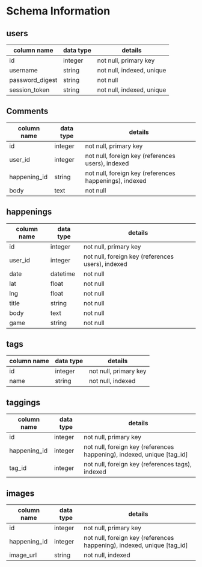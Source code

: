 # Schema Information

## users
column name     | data type | details
----------------|-----------|-----------------------
id              | integer   | not null, primary key
username        | string    | not null, indexed, unique
password_digest | string    | not null
session_token   | string    | not null, indexed, unique

## Comments
column name | data type | details
------------|-----------|-----------------------
id          | integer   | not null, primary key
user_id     | integer   | not null, foreign key (references users), indexed
happening_id| string    | not null, foreign key (references happenings), indexed
body        | text      | not null

## happenings
column name | data type | details
------------|-----------|-----------------------
id          | integer   | not null, primary key
user_id     | integer   | not null, foreign key (references users), indexed
date        | datetime  | not null
lat         | float     | not null
lng         | float     | not null
title       | string    | not null
body        | text      | not null
game        | string    | not null

## tags
column name | data type | details
------------|-----------|-----------------------
id          | integer   | not null, primary key
name        | string    | not null, indexed

## taggings
column name | data type | details
------------|-----------|-----------------------
id          | integer   | not null, primary key
happening_id| integer   | not null, foreign key (references happening), indexed, unique [tag_id]
tag_id      | integer   | not null, foreign key (references tags), indexed

## images
column name | data type | details
------------|-----------|-----------------------
id          | integer   | not null, primary key
happening_id| integer   | not null, foreign key (references happening), indexed, unique [tag_id]
image_url   | string    | not null, indexed
